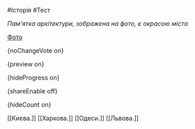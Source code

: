 #Історія #Тест

*Пам'ятка архітектури, зображена на фото, є окрасою міста*

[Фото](https://zno.osvita.ua//doc/images/znotest/82/8213/16.jpg)

{noChangeVote on}

{preview on}

{hideProgress on}

{shareEnable off}

{hideCount on}

[[Києва.]]
[[Харкова.]]
[[Одеси.]]
[[Львова.]]
